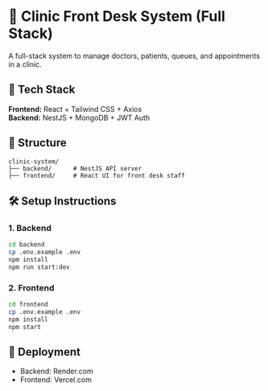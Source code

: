 
# 🏥 Clinic Front Desk System (Full Stack)

A full-stack system to manage doctors, patients, queues, and appointments in a clinic.

## 🚀 Tech Stack

**Frontend:** React + Tailwind CSS + Axios  
**Backend:** NestJS + MongoDB + JWT Auth

## 📁 Structure

```
clinic-system/
├── backend/      # NestJS API server
├── frontend/     # React UI for front desk staff
```

## 🛠 Setup Instructions

### 1. Backend
```bash
cd backend
cp .env.example .env
npm install
npm run start:dev
```

### 2. Frontend
```bash
cd frontend
cp .env.example .env
npm install
npm start
```

## 🔗 Deployment
- Backend: Render.com
- Frontend: Vercel.com
